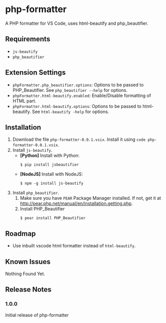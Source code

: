 # php-formatter

A PHP formatter for VS Code, uses html-beautify and php_beautifier. 

## Requirements

* `js-beautify`
* `php_beautifier` 

## Extension Settings

* `phpFormatter.php_beautifier.options`: Options to be passed to PHP_Beautifier. See `php_beautifier --help` for options. 
* `phpFormatter.html-beautify.enabled`: Enable/Disable formatting of HTML part.
* `phpFormatter.html-beautify.options`: Options to be passed to html-beautify. See `html-beautify -help` for options.

## Installation
1. Download the file `php-formatter-0.0.1.vsix`. Install it using `code php-formatter-0.0.1.vsix`. 
2. Install `js-beautify`.
	* **[Python]** Install with Python:
		```
		$ pip install jsbeautifier
		```   
	* **[NodeJS]** Install with NodeJS:
		```
		$ npm -g install js-beautify
		```
3. Install `php_beautifier`.
	1. Make sure you have `PEAR` Package Manager installed. If not, get it at http://pear.php.net/manual/en/installation.getting.php.
	2. Install PHP_Beautifier
		```
		$ pear install PHP_Beautifier
		```
		
## Roadmap
*	Use inbuilt vscode html formatter instead of `html-beautify`. 

## Known Issues

Nothing Found Yet.  

## Release Notes

### 1.0.0

Initial release of php-formatter
